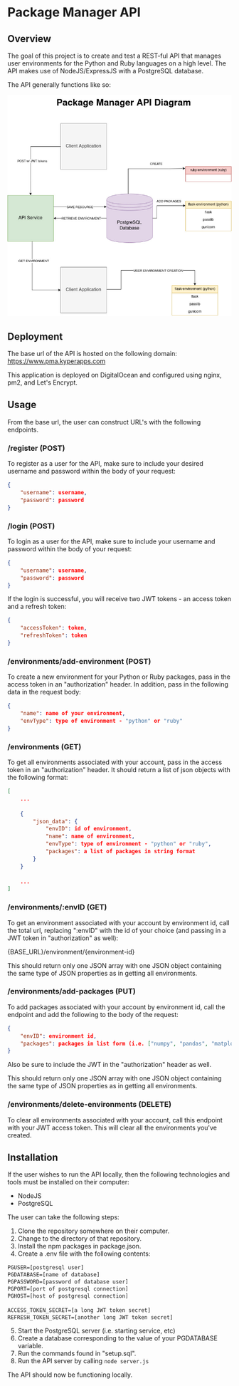 # Package Manager API

## Overview
The goal of this project is to create and test a REST-ful API that manages user environments for the Python and Ruby languages on a high level. The API makes use of NodeJS/ExpressJS with a PostgreSQL database.

The API generally functions like so:

![](/Package%20Manager%20API%20Diagram.jpg)

## Deployment

The base url of the API is hosted on the following domain: https://www.pma.kyperapps.com

This application is deployed on DigitalOcean and configured using nginx, pm2, and Let's Encrypt.

## Usage

From the base url, the user can construct URL's with the following endpoints.

### /register (POST)

To register as a user for the API, make sure to include your desired username and password within the body of your request:

```json
{
    "username": username,
    "password": password
}
```

### /login (POST)

To login as a user for the API, make sure to include your username and password within the body of your request:

```json
{
    "username": username,
    "password": password
}
```

If the login is successful, you will receive two JWT tokens - an access token and a refresh token:

```json
{
    "accessToken": token,
    "refreshToken": token
}
```

### /environments/add-environment (POST)

To create a new environment for your Python or Ruby packages, pass in the access token in an "authorization" header. In addition, pass in the following data in the request body:

```json
{
    "name": name of your environment,
    "envType": type of environment - "python" or "ruby"
}
```

### /environments (GET)

To get all environments associated with your account, pass in the access token in an "authorization" header. It should return a list of json objects with the following format:

```json
[
    ...

    {
        "json_data": {
            "envID": id of environment,
            "name": name of environment,
            "envType": type of environment - "python" or "ruby",
            "packages": a list of packages in string format
        }
    }

    ...
]
```

### /environments/:envID (GET)

To get an environment associated with your account by environment id, call the total url, replacing ":envID" with the id of your choice (and passing in a JWT token in "authorization" as well):

{BASE_URL}/environment/{environment-id}

This should return only one JSON array with one JSON object containing the same type of JSON properties as in getting all environments.

### /environments/add-packages (PUT)

To add packages associated with your account by environment id, call the endpoint and add the following to the body of the request:

```json
{
    "envID": environment id,
    "packages": packages in list form (i.e. ["numpy", "pandas", "matplotlib"])
}
```

Also be sure to include the JWT in the "authorization" header as well.

This should return only one JSON array with one JSON object containing the same type of JSON properties as in getting all environments.

### /environments/delete-environments (DELETE)

To clear all environments associated with your account, call this endpoint with your JWT access token. This will clear all the environments you've created.

## Installation
If the user wishes to run the API locally, then the following technologies and tools must be installed on their computer:
* NodeJS
* PostgreSQL

The user can take the following steps:
1. Clone the repository somewhere on their computer.
2. Change to the directory of that repository.
3. Install the npm packages in package.json.
4. Create a .env file with the following contents:

```shell
PGUSER=[postgresql user]
PGDATABASE=[name of database]
PGPASSWORD=[password of database user]
PGPORT=[port of postgresql connection]
PGHOST=[host of postgresql connection]

ACCESS_TOKEN_SECRET=[a long JWT token secret]
REFRESH_TOKEN_SECRET=[another long JWT token secret]
```

5. Start the PostgreSQL server (i.e. starting service, etc)
6. Create a database corresponding to the value of your PGDATABASE variable.
7. Run the commands found in "setup.sql".
8. Run the API server by calling ```node server.js```

The API should now be functioning locally.
